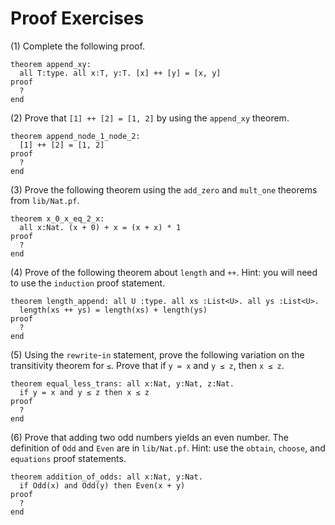 # Proof Exercises

(1) Complete the following proof.

```{.deduce^#append_node_x_node_y}
theorem append_xy:
  all T:type. all x:T, y:T. [x] ++ [y] = [x, y]
proof
  ?
end
```

(2) Prove that `[1] ++ [2] = [1, 2]` by using the `append_xy` theorem.

```{.deduce^#append_node_1_node_2}
theorem append_node_1_node_2:
  [1] ++ [2] = [1, 2]
proof
  ?
end
```

(3) Prove the following theorem using the `add_zero` and `mult_one`
theorems from `lib/Nat.pf`.

```{.deduce^#x_0_x_eq_2_x}
theorem x_0_x_eq_2_x: 
  all x:Nat. (x + 0) + x = (x + x) * 1
proof
  ?
end
```


(4) Prove of the following theorem about `length` and `++`.
Hint: you will need to use the `induction` proof statement.

```{.deduce^#length_append}
theorem length_append: all U :type. all xs :List<U>. all ys :List<U>.
  length(xs ++ ys) = length(xs) + length(ys)
proof
  ?
end
```

(5) Using the `rewrite`-`in` statement, prove the following variation
on the transitivity theorem for `≤`. Prove that if `y = x` and 
`y ≤ z`, then `x ≤ z`.

```{.deduce^#equal_less_trans}
theorem equal_less_trans: all x:Nat, y:Nat, z:Nat.
  if y = x and y ≤ z then x ≤ z
proof
  ?
end
```

(6) Prove that adding two odd numbers yields an even number.  The
definition of `Odd` and `Even` are in `lib/Nat.pf`.  Hint: use the
`obtain`, `choose`, and `equations` proof statements.

```{.deduce #addition_of_odds}
theorem addition_of_odds: all x:Nat, y:Nat. 
  if Odd(x) and Odd(y) then Even(x + y)
proof
  ?
end
```
